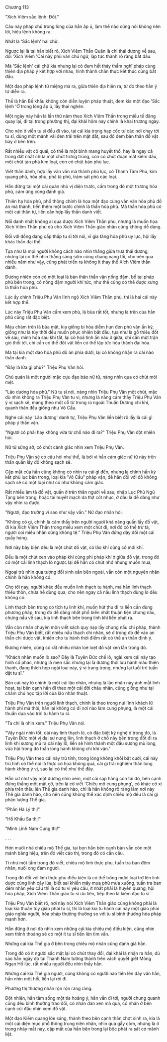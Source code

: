 




Chương 113


"Xích Viêm sắc lệnh: Đốt."

Câu này pháp chú trong lòng của hắn ấp ủ, làm thế nào cũng nói không nên lời, hiệu lệnh không ra.

Nhất là 'Sắc lệnh' hai chữ.

Ngược lại là tại hắn biết rõ, Xích Viêm Thần Quân là chỉ thái dương về sau, đối 'Xích Viêm 'Cái này phù văn chú ngữ, lập tức thành rõ ràng bắt đầu.

Mà 'Sắc lệnh' cái chữ kia nhưng lại có đem hết thảy thầm nghĩ pháp cùng thiên địa pháp ý kết hợp với nhau, hình thành chân thực kết thúc cùng bắt đầu.

Một đạo pháp lệnh từ miệng mà ra, giữa thiên địa hiện ra, từ đó theo hắn ý tứ diễn ra.

Thế là hắn Bế khẩu không còn diễn luyện pháp thuật, đem kia một đạo 'Sắc lệnh 'Ở trong lòng ấp ủ, lấy thai nghén.

Một ngày này hắn là lần thứ năm theo Xích Viêm Thần trong miếu tế đăng quay lại, đi tại trong phường thị, đại khái hôm nay chính là khai trương ngày.

Cho nên ở viễn tu sĩ đều đi vào, tại cái kia trong hạp cốc từ các nơi chạy tới tu sĩ, dùng một mảnh vải đen trải trên mặt đất, sau đó đem bản thân đồ vật bày ở bên trên.

Rất nhiều vật cổ quái, có thể là một bình mang huyết thổ, hay là ngay cả trong đất nhất chứa một chút trứng trùng, còn có chút đoạn mất kiếm đầu, một chút tàn phá kim loại, còn có chút bán phù lục.

Viết thần danh, hợp lấy vân văn mà thành phù lục, có Thanh Tâm Phù, kim quang phù, hỏa phù, phá tà phù, trảm sát phù các loại.

Hắn đứng tại một cái quán nhỏ vị diện trước, cầm trong đó một trương hỏa phù, cảm ứng cùng đánh giá.

Thiên hạ hỏa phù, phổ thông chính là họa một đạo cùng vân văn hỏa phù đồ án mà thành, tiến thêm một bước chính là thần hỏa phù. Mà thần hỏa phù có một cái thần tự, liền cần hợp lấy thần danh viết.

Nổi danh nhất không ai qua được Xích Viêm Thần phù, nhưng là muốn họa Xích Viêm Thần phù dù cho Xích Viêm Thần giáo nhân cũng không dễ dàng.

Đối với đồng dạng cấp thấp tu sĩ tới nói, vì gia tăng hỏa phù uy lực, hội lấy khác thần đại thế.

Tựa như là mọi người không cách nào nhìn thẳng giữa trưa thái dương, nhưng lại có thể nhìn thẳng sáng sớm cùng chạng vạng tối, cho nên qua nhiều năm như vậy, cũng phát triển ra không ít thay thế Xích Viêm thần danh.

Đương nhiên còn có một loại là bản thân thần vận nồng đậm, bố tại pháp phù bên trong, có nồng đậm người khí tức, như thế cũng có thể được xưng là thần hỏa phù.

Lúc ấy chính Triệu Phụ Vân lĩnh ngộ Xích Viêm Thần phù, thì là hai cái này kết hợp thể.

Lúc này Triệu Phụ Vân cầm xem phù, lá bùa rất tốt, nhưng là trên của hắn phù cũng rất đặc biệt.

Màu chàm trên lá bùa mặt, kia giống bị hỏa diễm hun đen phù văn ấn ký, giống như là tùy thời đều muốn phục nhiên bắt đầu, tựa như là gỗ thiêu đốt về sau, minh hỏa sau khi tắt, lại có hoả tinh ẩn náu ở giữa, chỉ cần một trận gió thổi tới, chỉ cần có thể đốt vật liền có thể lập tức hóa thành đại hỏa.

Mà tại kia một đạo hỏa phù đồ án phía dưới, lại có không nhận ra cái nào thần danh.

"Đây là lửa gì phù?" Triệu Phụ Vân hỏi.

Chủ quán là một người mặc cựu đạo bào nữ tử, nàng nhìn qua có chút mỏi mệt.

"Lão dương hỏa phù." Nữ tu sĩ nói, nàng nhìn Triệu Phụ Vân một chút, mặc dù nhìn không ra Triệu Phụ Vân tu vi, nhưng là nàng cảm thấy Triệu Phụ Vân ý vị sạch sẽ, mang theo một cỗ từ trong ra ngoài Thuần Dương chi khí, quanh thân đều giống như Vô Cấu.

Nghe cái này 'Lão dương' danh tự, Triệu Phụ Vân liền biết rõ lấy là cái gì pháp ý thần vận.

"Ngươi có phải hay không vừa từ chỗ nào đi ra?" Triệu Phụ Vân đột nhiên hỏi.

Nữ tử sững sờ, có chút cảnh giác nhìn xem Triệu Phụ Vân.

Triệu Phụ Vân sẽ có câu hỏi như thế, là bởi vì hắn cảm giác nữ tử này trên thân quấn lấy đồ không sạch sẽ.

Cặp mắt của hắn cũng không có nhìn ra cái gì đến, nhưng là chính hắn ký kết phù lục bên trong, loại kia 'Vô Cấu" pháp vận, để hắn đối với đồ không sạch sẽ có một loại như có như không cảm giác.

Rất nhiều âm tà đồ vật, quấn ở trên thân người về sau, nhập Lục Phủ Ngũ Tạng bên trong, hoặc tại huyết mạch da thịt cốt nhục, ở đâu là dễ dàng như vậy nhìn ra được.

"Ngươi, đạo trưởng vì sao như vậy vấn." Nữ đạo nhân hỏi.

"Không có gì, chính là cảm thấy trên người ngươi khả năng quấn lấy đồ vật, đi kia Xích Viêm Thần trong miếu xem một chút đi, nơi đó có thể trừ tà, người coi miếu nhân cũng không tệ." Triệu Phụ Vân đứng dậy đổi một cái quầy hàng.

Nơi này bày biện đều là một chút đồ vật, có lão khí cũng có mới khí.

Đều là một chút xen vào pháp khí cùng phi pháp khí ở giữa đồ vật, trong đó có một cái linh thạch lò ngược lại để hắn có chút nhớ nhung muốn mua,

Ngoại trừ nhìn qua tương đối xinh xắn bên ngoài, vẫn còn một nguyên nhân chính là hắn không có.

Cho tới nay, người khác đều muốn linh thạch tu hành, mà hắn linh thạch thiếu thốn, chưa hề dùng qua, cho nên ngay cả nấu linh thạch dùng lò đều không có.

Linh thạch bên trong có tích tụ linh khí, muốn hút thu đi ra liền cần dùng phương pháp, trong đó dễ dàng nhất phổ biến nhất thuận tiện chưng nấu, chưng nấu về sau, kia linh thạch bên trong linh khí liền phát ra.

Vẫn còn nhân chuyên môn viết sách quy nạp lấy chưng nấu chi pháp, thành Triệu Phụ Vân biết, rất nhiều nấu thạch chi nhân, sẽ ở trong đó để vào an thần chi dược vật, khiến cho tu hành thời điểm rất có thể an thần định ý.

Đương nhiên, cũng có rất nhiều nhân loè loẹt đồ vật xen lẫn trong đó.

"Khách nhân muốn lò sao? Đây là Tuyên Đức chế lò, ngài xem cái này tạo hình cổ phác, nhưng là men sắc nhưng lại là đương thời lưu hành màu thiên thanh, đang thích hợp ngài loại này, ý vị trang trọng, nhưng lại tuổi trẻ tuấn dật tu sĩ."

Bán cái này lò chính là một cái lão nhân, nhưng là lão nhân này ánh mắt linh hoạt, tại bên cạnh hắn đi theo một cái đời cháu nhân, cũng giống như tại chăm chú học tập lời của lão nhân thuật.

Triệu Phụ Vân trên người linh thạch, chính là theo trong núi lĩnh khách lữ hành phí mà thôi, hắn lại không có đi nơi nào làm cung phụng, là một cái thuần dựa vào trời tu hành tu sĩ.

"Ta chỉ là nhìn xem." Triệu Phụ Vân nói.

"Vậy ngài nhìn tốt, cái này linh thạch lò, có đặc biệt kỹ nghệ ở trong đó, là Tuyên Đức một vị đại sư nung lên, linh thạch ở chỗ này bên trong đốt đi ra linh khí sương mù ra cái này lỗ, liền sẽ hình thành một đầu sương mù long, vừa hội trong đó thần long hành không chi khí vận."

Triệu Phụ Vân theo cái này trù tính, trong lòng không khỏi bật cười, cái này trù tính có thể nói là thực có hoa không quả, cái gì trải nghiệm thần long hành không ý vị, sao lại có thể như thế đây.

Hắn cứ như vậy một đường nhìn xem, một cái sạp hàng còn tại đó, bên cạnh đứng thẳng một mặt cờ, trên lá cờ viết 'Chiêu mộ cung phụng', có khác cờ xí phía trên thêu lên Thế gia danh hào, chỉ là hắn không rõ ràng lắm nơi này Thế gia danh hào, cho nên cũng không thể xác định chiêu mộ đều là cái gì phân lượng Thế gia.

"Phần Hà Lý thị!"

"Hồ Khẩu Sa thị!"

"Minh Lĩnh Nam Cung thị!"

. . .

Hơn mười nhà chiêu mộ Thế gia, tại bọn hắn bên cạnh bàn vẫn còn một mảnh bảng hiệu, trên đó viết cáo thị, trong đó có cần cầu.

Tỉ như một tấm trong đó viết, chiêu mộ linh thực phu, tuần tra ban đêm nhân, nuôi ong đám người.

Trong đó đối với linh thực phu điều kiện là có thể trồng mười loại trở lên linh dược cùng linh cây lúa, biết sai khiến mây mưa phù mưa xuống, tuần tra ban đêm nhân yêu cầu thì là có tu vi yêu cầu, ít nhất phải là huyền quang, hội hỏa pháp, Xích Viêm Thần giáo tu sĩ ưu tiên, tiếp theo là kiếm đạo tu sĩ.

Triệu Phụ Vân biết rõ, nơi này nói Xích Viêm Thần giáo cũng không phải là loại kia thuần túy giáo phái tu sĩ, thì là loại kia tu hành cái này một giáo phái giáo nghĩa người, hỏa pháp thường thường so với tu sĩ bình thường hỏa pháp mạnh hơn.

Hắn đứng ở nơi đó nhìn xem những cái kia chiêu mộ điều kiện, cũng nhìn xem thỉnh thoảng sẽ có một ít tu sĩ tiến lên tìm vấn.

Những cái kia Thế gia ở bên trong chiêu mộ nhân cũng đánh giá hắn.

Trong đó có ít người sắc mặt lại có chút thay đổi, đại khái là nhận ra hắn, dù sao hắn ngày đó tại Thành Nam tường thành trên vách quyết giết Mông Ngạn Hổ lúc, rất nhiều người đều nhìn thấy hắn.

Những cái kia Thế gia người, cũng không có người nào tiến lên đây vấn hắn, hắn nhìn một hồi, liền lại rời đi.

Phường thị thượng nhân rộn rộn ràng ràng.

Đột nhiên, hắn tâm sống một tia hoảng ý, hắn vẫn đi tới, người chung quanh cũng đều bình thường trao đổi, có nhân đan xen mà qua, có nhân ở bên cạnh cúi đầu nhìn xem đồ vật.

Một đạo Kiếm quang lóe sáng, thành theo bên cạnh thân chợt sinh ra, kia là một cái diện mục phổ thông trung niên nhân, nhìn qua gầy còm, nhưng là ở trong nháy mắt này, cặp mắt của hắn bên trong lại bộc phát ra sát cơ mãnh liệt.




